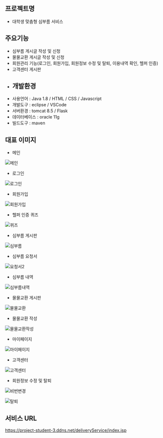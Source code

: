 ## 프로젝트명
- 대학생 맞춤형 심부름 서비스
## 주요기능
- 심부름 게시글 작성 및 신청
- 물물교환 게시글 작성 및 신청
- 회원관리 기능(로그인, 회원가입, 회원정보 수정 및 탈퇴, 이용내역 확인, 헬퍼 인증)
- 고객센터 게시판
- ## 개발환경
- 사용언어 : Java 1.8 / HTML / CSS / Javascript
- 개발도구 : eclipse / VSCode
- 서버환경 : tomcat 8.5 / Flask
- 데이터베이스 : oracle 11g
- 빌드도구 : maven
## 대표 이미지
- 메인

![메인](https://user-images.githubusercontent.com/99272241/158026476-e98d6301-19a4-4ec6-877b-6c032d42e908.png)

- 로그인

![로그인](https://user-images.githubusercontent.com/99272241/158026487-c0061c5e-338d-47bb-bb0b-ba41996f38e7.png)

- 회원가입

![회원가입](https://user-images.githubusercontent.com/99272241/158026493-d5e3ad0b-caa9-42b4-97d6-18cce0ac59fa.png)

- 헬퍼 인증 퀴즈

![퀴즈](https://user-images.githubusercontent.com/99272241/158026497-d4c2d987-3f26-4d76-b68c-381c0c2c2380.png)

- 심부름 게시판

![심부름](https://user-images.githubusercontent.com/99272241/158026861-6aab9712-1619-48f3-bfec-cb0996d26fe4.png)

- 심부름 요청서

![요청서2](https://user-images.githubusercontent.com/99272241/158027022-e1ee12b9-c2b2-4afc-b252-38f319710e04.png)


- 심부름 내역

![심부름내역](https://user-images.githubusercontent.com/99272241/158026592-80ecdd12-dbe2-4780-8b22-46edf3b1aaac.png)

- 물물교환 게시판

![물물교환](https://user-images.githubusercontent.com/99272241/158026597-7a1b284a-ee40-4542-8766-a3ca5a09fa98.png)

- 물물교환 작성

![물물교환작성](https://user-images.githubusercontent.com/99272241/158026602-5cf129d6-11ae-44c6-9427-5a1e8f479b20.png)

- 마이페이지


![마이페이지](https://user-images.githubusercontent.com/99272241/158026607-8eb97da4-1bd9-42b4-a27e-bee412212f4a.png)

- 고객센터

![고객센터](https://user-images.githubusercontent.com/99272241/158026631-608c0489-5b07-44be-a252-33c3c15a4af9.png)

- 회원정보 수정 및 탈퇴

![비번변경](https://user-images.githubusercontent.com/99272241/158026636-d76e2941-0ea2-4a5b-a051-69e79d7046c0.png)

![탈퇴](https://user-images.githubusercontent.com/99272241/158026642-5dc3e9d3-0467-48f5-b9f2-87c66adc1da1.png)
## 서비스 URL
https://project-student-3.ddns.net/deliveryService/index.jsp

